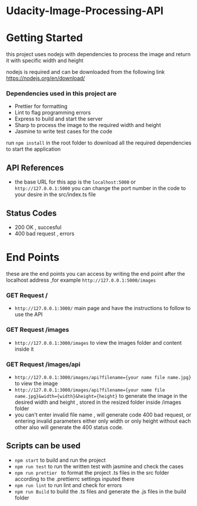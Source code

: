 # Udacity-Image-Processing-API

# Getting Started

this project uses nodejs with dependencies to process the image and return it with specific width and height

nodejs is required and can be downloaded from the following link https://nodejs.org/en/download/

### Dependencies used in this project are
- Prettier for formatting
- Lint to flag programming errors
- Express to build and start the server
- Sharp to process the image to the required width and height
- Jasmine to write test cases for the code

run `npm install` in the root folder to download all the required dependencies to start the application

## API References
- the base URL for this app is the `localhost:5000` or `http://127.0.0.1:5000` you can change the port number in the code to your desire in the src/index.ts file
## Status Codes
- 200 OK , succesful
- 400 bad request , errors
# End Points
these are the end points you can access by writing the end point after the localhost address ,for example `http://127.0.0.1:5000/images`
### GET Request /
- `http://127.0.0.1:3000/` main page and have the instructions to follow to use the API
### GET Request /images
- `http://127.0.0.1:3000/images` to view the images folder and content inside it
### GET Request /images/api
- `http://127.0.0.1:3000/images/api?filename={your name file name.jpg}` to view the image
- `http://127.0.0.1:3000/images/api?filename={your name file name.jpg}&width={width}&height={height}` to generate the image in the desired width and height , stored in the resized folder inside /images folder
- you can't enter invalid file name , will generate code 400 bad request, or entering invalid parameters either only width or only height without each other also will generate the 400 status code.
## Scripts can be used
- `npm start` to build and run the project
- `npm run test` to run the written test with jasmine and check the cases
- `npm run prettier ` to format the project .ts files in the src folder according to the .prettierrc settings inputed there
- `npm run lint` to run lint and check for errors
- `npm run Build` to build the .ts files and generate the .js files in the build folder
